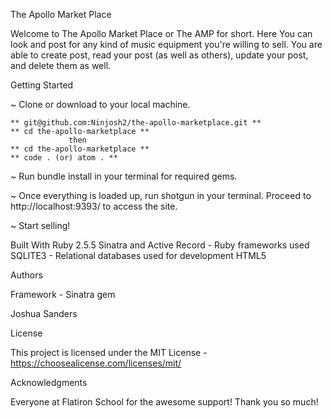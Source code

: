 The Apollo Market Place

Welcome to The Apollo Market Place or The AMP for short. Here You can look and post for any kind of music equipment you're willing to sell. You are able to create post, read your post (as well as others), update your post, and delete them as well. 

Getting Started

~ Clone or download to your local machine.

    ** git@github.com:Ninjosh2/the-apollo-marketplace.git **
    ** cd the-apollo-marketplace **
                 then 
    ** cd the-apollo-marketplace **
    ** code . (or) atom . **
   
~ Run bundle install in your terminal for required gems. 

~ Once everything is loaded up, run shotgun in your terminal. Proceed to http://localhost:9393/ to access the site. 

~ Start selling!


Built With
Ruby 2.5.5 Sinatra and Active Record - Ruby frameworks used SQLITE3 - Relational databases used for development HTML5


Authors

Framework - Sinatra gem

Joshua Sanders 

License

This project is licensed under the MIT License - https://choosealicense.com/licenses/mit/

Acknowledgments

Everyone at Flatiron School for the awesome support! Thank you so much!
